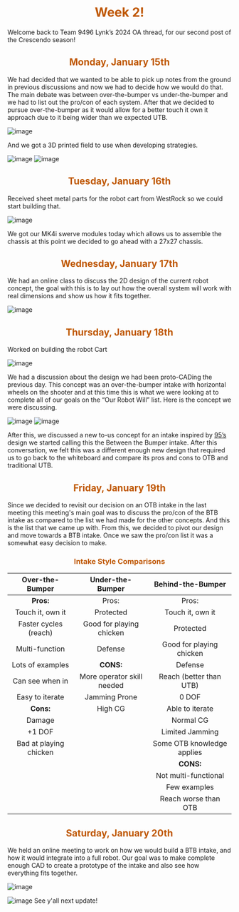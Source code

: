 <div>
<div align="center">
<h1><span style="color:#bf5700">Week 2!</span></h1>
</div>

Welcome back to Team 9496 Lynk’s 2024 OA thread, for our second post of the Crescendo season! <br>

<div>
<div align="center">
<h2><span style="color:#bf5700">Monday, January 15th</span></h2>
</div>

We had decided that we wanted to be able to pick up notes from the ground in previous discussions and now we had to decide how we would do that. The main debate was between over-the-bumper vs under-the-bumper and we had to list out the pro/con of each system. After that we decided to pursue over-the-bumper as it would allow for a better touch it own it approach due to it being wider than we expected UTB.

![image](https://i.postimg.cc/RCstwTB0/unnamed.png)

And we got a 3D printed field to use when developing strategies.

![image](https://i.postimg.cc/7hwy6zB8/unnamed.png)
![image](https://i.postimg.cc/65HNWyng/unnamed.png)

<div>
<div align="center">
<h2><span style="color:#bf5700">Tuesday, January 16th</span></h2>
</div>

Received sheet metal parts for the robot cart from WestRock so we could start building that.

![image](https://i.postimg.cc/SsGvgvG3/unnamed.png)

We got our MK4i swerve modules today which allows us to assemble the chassis at this point we decided to go ahead with a 27x27 chassis.

<div>
<div align="center">
<h2><span style="color:#bf5700">Wednesday, January 17th</span></h2>
</div>

We had an online class to discuss the 2D design of the current robot concept, the goal with this is to lay out how the overall system will work with real dimensions and show us how it fits together. 

![image](https://i.postimg.cc/GtHxv7gk/unnamed.png)

<div>
<div align="center">
<h2><span style="color:#bf5700">Thursday, January 18th</span></h2>
</div>

Worked on building the robot Cart

![image](https://i.postimg.cc/1R869KMp/unnamed.png)

We had a discussion about the design we had been proto-CADing the previous day. This concept was an over-the-bumper intake with horizontal wheels on the shooter and at this time this is what we were looking at to complete all of our goals on the “Our Robot Will” list. Here is the concept we were discussing.

![image](https://i.postimg.cc/XNCLLJVF/unnamed.jpg)
![image](https://i.postimg.cc/SKG5x4St/unnamed.png)

After this, we discussed a new to-us concept for an intake inspired by [95’s](https://www.chiefdelphi.com/t/frc-95-the-grasshoppers-2024-build-thread/442176/34?u=jimmyy) design we started calling this the Between the Bumper intake. After this conversation, we felt this was a different enough new design that required us to go back to the whiteboard and compare its pros and cons to OTB and traditional UTB.


<div>
<div align="center">
<h2><span style="color:#bf5700">Friday, January 19th</span></h2>
</div>

Since we decided to revisit our decision on an OTB intake in the last meeting this meeting's main goal was to discuss the pro/con of the BTB intake as compared to the list we had made for the other concepts. And this is the list that we came up with. From this, we decided to pivot our design and move towards a BTB intake. Once we saw the pro/con list it was a somewhat easy decision to make.

<div>
<div align="center">
<h3><span style="color:#bf5700">Intake Style Comparisons</span></h3>
</div>

| Over-the-Bumper | Under-the-Bumper | Behind-the-Bumper |
| :-: | :-: | :-: |
| **Pros:** | Pros: | Pros: |
| Touch it, own it | Protected | Touch it, own it |
| Faster cycles (reach) | Good for playing chicken | Protected |
| Multi-function | Defense | Good for playing chicken |
| Lots of examples | **CONS:** | Defense |
| Can see when in | More operator skill needed | Reach (better than UTB) |
| Easy to iterate | Jamming Prone | 0 DOF |
| **Cons:** | High CG | Able to iterate |
| Damage | | Normal CG |
| +1 DOF | | Limited Jamming | 
| Bad at playing chicken | | Some OTB knowledge applies |
| | | **CONS:** |
| | | Not multi-functional |
| | | Few examples |
| | | Reach worse than OTB |

<div>
<div align="center">
<h2><span style="color:#bf5700">Saturday, January 20th</span></h2>
</div>

We held an online meeting to work on how we would build a BTB intake, and how it would integrate into a full robot. Our goal was to make complete enough CAD to create a prototype of the intake and also see how everything fits together.

![image](https://i.postimg.cc/KY1PwCGw/unnamed.png)

![image](https://i.postimg.cc/X7k5p419/unnamed.png)
See y'all next update!
